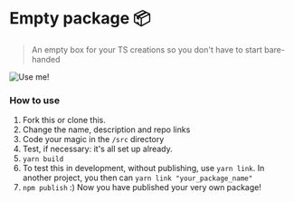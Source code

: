 #  Empty package 📦
> An empty box for your TS creations so you don't have to start bare-handed

![Use me!](https://memegenerator.net/img/instances/67111389.jpg)

### How to use
1. Fork this or clone this.
2. Change the name, description and repo links
3. Code your magic in the `/src` directory
4. Test, if necessary: it's all set up already.
5. `yarn build`
6. To test this in development, without publishing, use `yarn link`. In another project, you then can `yarn link "your_package_name"`
7. `npm publish` :) Now you have published your very own package!